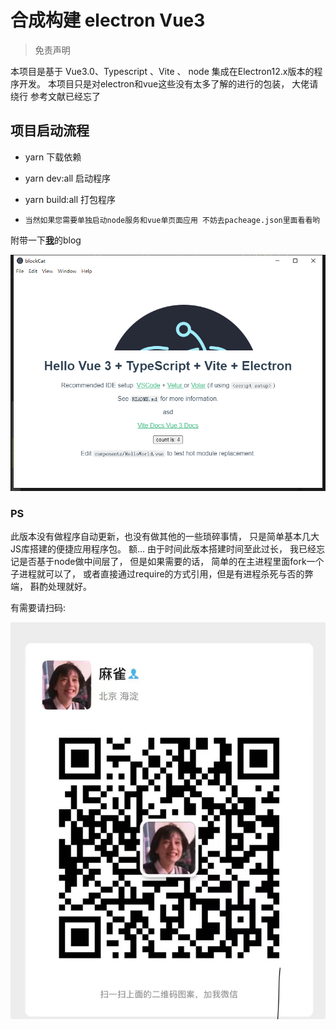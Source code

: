 <!-- # Vue 3 + Typescript + Vite

This template should help get you started developing with Vue 3 and Typescript in Vite.

## Recommended IDE Setup

[VSCode](https://code.visualstudio.com/) + [Vetur](https://marketplace.visualstudio.com/items?itemName=octref.vetur). Make sure to enable `vetur.experimental.templateInterpolationService` in settings!

### If Using `<script setup>`

[`<script setup>`](https://github.com/vuejs/rfcs/pull/227) is a feature that is currently in RFC stage. To get proper IDE support for the syntax, use [Volar](https://marketplace.visualstudio.com/items?itemName=johnsoncodehk.volar) instead of Vetur (and disable Vetur).

## Type Support For `.vue` Imports in TS

Since TypeScript cannot handle type information for `.vue` imports, they are shimmed to be a generic Vue component type by default. In most cases this is fine if you don't really care about component prop types outside of templates. However, if you wish to get actual prop types in `.vue` imports (for example to get props validation when using manual `h(...)` calls), you can use the following:

### If Using Volar

Run `Volar: Switch TS Plugin on/off` from VSCode command palette.

### If Using Vetur

1. Install and add `@vuedx/typescript-plugin-vue` to the [plugins section](https://www.typescriptlang.org/tsconfig#plugins) in `tsconfig.json`
2. Delete `src/shims-vue.d.ts` as it is no longer needed to provide module info to Typescript
3. Open `src/main.ts` in VSCode
4. Open the VSCode command palette
5. Search and run "Select TypeScript version" -> "Use workspace version" -->




# 合成构建 electron Vue3
> 免责声明

本项目是基于 Vue3.0、Typescript 、Vite 、 node 集成在Electron12.x版本的程序开发。
本项目只是对electron和vue这些没有太多了解的进行的包装， 大佬请绕行 参考文献已经忘了 

## 项目启动流程
 - yarn  下载依赖
 - yarn dev:all 启动程序 
 - yarn build:all 打包程序

 - `当然如果您需要单独启动node服务和vue单页面应用 不妨去pacheage.json里面看看哟 `

 附带一下[**我**](www.sparrowend.com)的blog
 
![main](./shows/main.png)

### PS
此版本没有做程序自动更新，也没有做其他的一些琐碎事情， 只是简单基本几大JS库搭建的便捷应用程序包。 
额... 由于时间此版本搭建时间至此过长， 我已经忘记是否基于node做中间层了， 但是如果需要的话， 简单的在主进程里面fork一个子进程就可以了， 或者直接通过require的方式引用，但是有进程杀死与否的弊端， 斟酌处理就好。

有需要请扫码: 

![main](./shows/qw.jpg)
